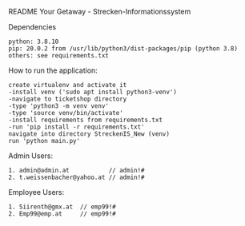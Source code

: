 README Your Getaway - Strecken-Informationssystem

Dependencies

    python: 3.8.10
    pip: 20.0.2 from /usr/lib/python3/dist-packages/pip (python 3.8)
    others: see requirements.txt

How to run the application:

    create virtualenv and activate it 
    -install venv ('sudo apt install python3-venv') 
    -navigate to ticketshop directory 
    -type 'python3 -m venv venv' 
    -type 'source venv/bin/activate'
    -install requirements from requirements.txt 
    -run 'pip install -r requirements.txt'
    navigate into directory StreckenIS_New (venv)
    run 'python main.py'

Admin Users:

    1. admin@admin.at           // admin!#
    2. t.weissenbacher@yahoo.at // admin!#

Employee Users:

    1. Siirenth@gmx.at  // emp99!#
    2. Emp99@emp.at     // emp99!#